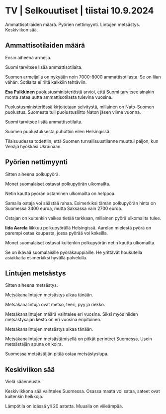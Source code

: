 # TV \| Selkouutiset \| tiistai 10.9.2024

Ammattisotilaiden määrä. Pyörien nettimyynti. Lintujen metsästys. Keskiviikon sää.

## Ammattisotilaiden määrä

Ensin aiheena armeija.

Suomi tarvitsee lisää ammattisotilaita.

Suomen armeijalla on nykyään noin 7000-8000 ammattisotilasta. Se on liian vähän. Sotilaita ei riitä kaikkiin tehtäviin.

**Esa Pulkkinen** puolustusministeriöstä arvioi, että Suomi tarvitsee ainakin monta sataa uutta ammattisotilasta tulevina vuosina.

Puolustusministeriössä kirjoitetaan selvitystä, millainen on Nato-Suomen puolustus. Suomesta tuli puolustusliitto Naton jäsen viime vuonna.

Suomi tarvitsee lisää ammattisotilaita.

Suomen puolustuksesta puhuttiin eilen Helsingissä.

Tilaisuudessa todettiin, että Suomen turvallisuustilanne muuttui paljon, kun Venäjä hyökkäsi Ukrainaan.

## Pyörien nettimyynti

Sitten aiheena polkupyörä.

Monet suomalaiset ostavat polkupyörän ulkomailta.

Netin kautta pyörän ostaminen ulkomailta on helppoa.

Samalla ostaja voi säästää rahaa. Esimerkiksi tämän polkupyörän hinta on Suomessa 3400 euroa, mutta Saksassa vain 2700 euroa.

Ostajan on kuitenkin vaikea tietää tarkkaan, millainen pyörä ulkomailta tulee.

**Iida Aarela** liikkuu polkupyörällä Helsingissä. Aarelan mielestä pyörä on parempi ostaa kaupasta, jossa pyörää voi kokeilla.

Monet suomalaiset ostavat kuitenkin polkupyörän netin kautta ulkomailta.

Se on ikävää suomalaisille pyöräkauppiaille. He yrittävät houkutella asiakkaita esimerkiksi hyvällä palvelulla.

## Lintujen metsästys

Sitten aiheena metsästys.

Metsäkanalintujen metsästys alkaa tänään.

Metsäkanalintuja ovat metso, teeri, pyy ja riekko.

Metsäkanalintujen määrä vaihtelee eri vuosina. Siksi myös niiden metsästysajan kesto on eri vuosina eripituinen.

Metsäkanalintujen metsästys alkaa tänään.

Metsäkanalintujen metsästämisellä on pitkät perinteet Suomessa. Usein metsästäjän apuna on koira.

Suomessa metsästäjän pitää ostaa metsästyslupa.

## Keskiviikon sää

Vielä sääennuste.

Keskiviikkona sää vaihtelee Suomessa. Osassa maata voi sataa, sateet ovat kuitenkin heikkoja.

Lämpötila on idässä yli 20 astetta. Muualla on viileämpää.

